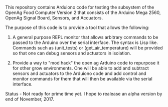 This repository contains Arduiono code for testing the subsystem of the OpenAg Food Computer Version 2 that consists of the Arduino Mega 2560, OpenAg Signal Board, Sensors, and Accuators.

The purpose of this code is to provide a tool that allows the following:

1) A general purpose REPL monitor that allows arbitrary commands to be passed to the Arduino over the serial interface. The syntax is Lisp like.  Commands such as (unit_tests) or (get_air_temperature) will be provided so that one can debug sensors and actuators in isolation.

2) Provide a way to "mod hack" the open ag Arduino code to repurpose it for other grow environments.  One will be able to add and subtract sensors and actuators to the Arduiono code and add control and monitor commands for them that will then be available via the serial interface. 

Status - Not ready for prime time yet.  I hope to realease an alpha version by end of November, 2017.
